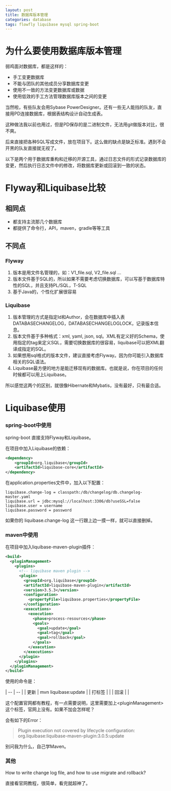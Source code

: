 ```yaml
---
layout: post
title: 数据库版本管理
categories: database 
tags: flowfly liquibase mysql spring-boot
---
```

# 为什么要使用数据库版本管理
弱鸡面对数据库，都是这样的：
* 手工变更数据库
* 不能与团队的其他成员分享数据库变更
* 使用不一致的方法变更数据库或数据
* 使用低效的手工方法管理数据库版本之间的变更

当然啦，有些队友会用Sybase PowerDesigner。还有一些无人能挡的队友，直接用PD连接数据库，根据表结构设计自动生成表。

这种做法我以前也用过，但是PD保存的是二进制文件，无法用git做版本对比，很不爽。

后来直接把各种SQL写成文件，放在项目下。这么做的缺点是缺乏标准。遇到不会开黑的队友直接就无视了。

以下是两个用于数据库重构和迁移的开源工具，通过日志文件的形式记录数据库的变更，然后执行日志文件中的修改，将数据库更新或回滚到一致的状态。

# Flyway和Liquibase比较

## 相同点

* 都支持主流那几个数据库
* 都提供了命令行，API，maven，gradle等等工具

## 不同点

### Flyway

1. 版本是用文件名管理的，如：V1\_file.sql, V2\_file.sql …
2. 版本文件基于SQL的，所以如果不需要考虑切换数据库，可以写基于数据库特性的SQL，并且支持PL/SQL，T-SQL
3. 基于Java的，个性化扩展很容易

### Liquibase

1. 版本管理的方式是指定Id和Author，会在数据库中插入表DATABASECHANGELOG，DATABASECHANGELOGLOCK，记录版本信息。
2. 版本文件基于多种格式：xml, yaml, json, sql。XML有定义好的Schema，使用指定的tag来定义SQL，需要切换数据库的很容易，liquibase可以把XML翻译成指定的SQL。
3. 如果想用sql格式的版本文件，建议直接考虑Flyway。因为你可能引入数据库相关的SQL语法。
4. Liquibase最方便的地方是能迁移现有的数据库。也就是说，你在项目的任何时候都可以用上Liquibase。



所以感觉这两个的区别，就很像Hibernate和Mybatis，没有最好，只有最合适。

# Liquibase使用

### spring-boot中使用

spring-boot 直接支持Flyway和Liquibase。

在项目中加入Liquibase的依赖：

```xml
<dependency>
    <groupId>org.liquibase</groupId>
    <artifactId>liquibase-core</artifactId>
</dependency>
```

在application.properties文件中，加入以下配置：

```properties
liquibase.change-log = classpath:/db/changelog/db.changelog-master.yaml
liquibase.url = jdbc:mysql://localhost:3306/db?useSSL=false
liquibase.user = username
liquibase.password = password
```

如果你的 liquibase.change-log 这一行跟上边一摸一样，就可以直接删掉。

### maven中使用

在项目中加入liquibase-maven-plugin插件：

```xml
<build>
  <pluginManagement>
    <plugins>
      <!-- liquibase maven plugin -->
      <plugin>
        <groupId>org.liquibase</groupId>
        <artifactId>liquibase-maven-plugin</artifactId>
        <version>3.5.3</version>
        <configuration>
          <propertyFile>liquibase.properties</propertyFile>
        </configuration>
        <executions>
          <execution>
            <phase>process-resources</phase>
            <goals>
              <goal>update</goal>
              <goal>tag</goal>
              <goal>rollback</goal>
            </goals>
          </execution>
        </executions>
      </plugin>
    </plugins>
  </pluginManagement>
</build>
```

使用的命令是：

| -- | -- |
| 更新   | mvn liquibase:update |
| 打标签  |      |
| 回滚   |      |



这个配置官网都有教程，有一点需要说明，这里需要加上\<pluginManagement>这个标签，官网上没有。如果不加会怎样呢？

会有如下的Error：

> Plugin execution not covered by lifecycle configuration: org.liquibase:liquibase-maven-plugin:3.0.5:update

别问我为什么，自己学Maven。

### 其他

How to write change log file, and how to use migrate and rollback?

直接看官网教程，很简单，看完就超神了。

